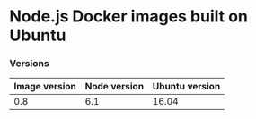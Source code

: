 # Node.js Docker images built on Ubuntu

### Versions

| Image version | Node version | Ubuntu version | 
| ------------- | ------------ | -------------- | 
| 0.8           | 6.1          | 16.04          |

